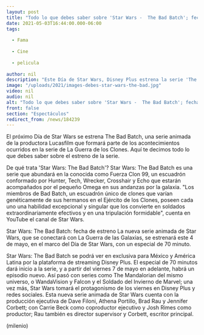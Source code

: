 ```yaml
---
layout: post
title: "Todo lo que debes saber sobre 'Star Wars -  The Bad Batch'; fecha de estreno y dónde ver"
date: 2021-05-03T16:44:00.000-06:00
tags:
  
  - Fama
  
  - Cine
  
  - pelicula
  
author: nil
description: "Este Día de Star Wars, Disney Plus estrena la serie 'The Bad Batch' con un especial de 70 minutos. Te decimos todo lo que debes saber sobre su estreno. "
image: "/uploads/2021/images-debes-star-wars-the-bad.jpg"
video: nil
audio: nil
alt: "Todo lo que debes saber sobre 'Star Wars -  The Bad Batch'; fecha de estreno y dónde ver"
front: false
section: "Espectáculos"
redirect_from: /news/184239
---
```


El próximo Día de Star Wars se estrena The Bad Batch, una serie animada de la productora Lucasfilm que formará parte de los acontecimientos ocurridos en la serie de La Guerra de los Clones. Aquí te decimos todo lo que debes saber sobre el estreno de la serie. 

De qué trata 'Star Wars: The Bad Batch'? Star Wars: The Bad Batch es una serie que abundará en la conocida como Fuerza Clon 99, un escuadrón conformado por Hunter, Tech, Wrecker, Crosshair y Echo que estarán acompañados por el pequeño Omega en sus andanzas por la galaxia. "Los miembros de Bad Batch, un escuadrón único de clones que varían genéticamente de sus hermanos en el Ejército de los Clones, poseen cada uno una habilidad excepcional y singular que los convierte en soldados extraordinariamente efectivos y en una tripulación formidable", cuenta en YouTube el canal de Star Wars. 

Star Wars: The  Bad Batch: fecha de estreno La nueva serie animada de Star Wars, que se conectará con La Guerra de las Galaxias, se estrenará este 4 de mayo, en el marco del Día de Star Wars, con un especial de 70 minuto.

Star Wars: The Bad Batch se podrá ver en exclusiva para México y América Latina por la plataforma de streaming Disney Plus. El especial de 70 minutos dará inicio a la serie, y a partir del viernes 7 de mayo en adelante, habrá un episodio nuevo.  Así pasó con series como The Mandalorian del mismo universo, o WandaVision y Falcon y el Soldado del Invierno de Marvel; una vez más, Star Wars tomará el protagonismo de los viernes en Disney Plus y redes sociales. Esta nueva serie animada de Star Wars cuenta con la producción ejecutiva de Dave Filoni, Athena Portillo, Brad Rau y Jennifer Corbett; con Carrie Beck como coproductor ejecutivo y Josh Rimes como productor; Rau también es director supervisor y Corbett, escritor principal. 

(milenio)